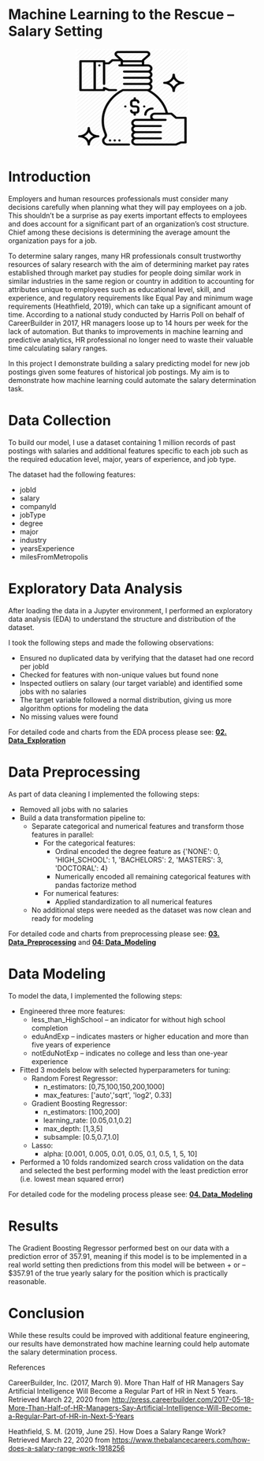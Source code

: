 # Machine Learning to the Rescue – Salary Setting

<p align="center">
  <img width="230" height="200" src="images/salary.png">
</p>

# Introduction
Employers and human resources professionals must consider many decisions carefully when  planning what they will pay employees on a job. This shouldn’t be a surprise as pay exerts important effects to employees and does account for a significant part of an organization’s cost structure. Chief among these decisions is determining the average amount the organization pays for a job.   

To determine salary ranges, many HR professionals consult trustworthy resources of salary research with the aim of determining market pay rates established through market pay studies for people doing similar work in similar industries in the same region or country in addition to accounting for attributes unique to employees such as educational level, skill, and experience, and regulatory requirements like Equal Pay and minimum wage requirements (Heathfield, 2019), which can take up a significant amount of time. According to a national study conducted by  Harris Poll on behalf of CareerBuilder in 2017,  HR managers loose up to 14 hours per week for the lack of automation. But thanks to improvements in machine learning and predictive analytics, HR professional no longer need to waste their valuable time calculating salary ranges. 

In this project I demonstrate building a salary predicting model for new job postings given some features of historical job postings. My aim is to demonstrate how machine learning could automate the salary determination task.

# Data Collection

To build our model, I use a dataset containing 1 million records of past postings with salaries and additional features specific to each job such as the required education level, major, years of experience, and job type.

The dataset had the following features:

-	jobId
-	salary
-	companyId
-	jobType
-	degree
-	major
-	industry
-	yearsExperience
-	milesFromMetropolis

# Exploratory Data Analysis

After loading the data in a Jupyter environment, I performed an exploratory data analysis (EDA) to understand  the structure and distribution of the dataset. 

I took the following steps and made the following observations:
 - Ensured no duplicated data by verifying that the dataset had one record per jobId
 - Checked for features with non-unique values but found none
 - Inspected outliers on salary (our target variable) and identified some jobs with no salaries
 - The target variable followed a normal distribution, giving us more algorithm options for modeling the data
 - No missing values were found

For detailed code and charts from the EDA process please see: **[02. Data_Exploration](https://github.com/mfalila/salary_predictor/blob/master/notebooks/02.%20Data_Exploration.ipynb)**

# Data Preprocessing

As part of data cleaning I implemented the following steps:
- Removed all jobs with no salaries
- Build a data transformation pipeline to:
    * Separate categorical and numerical features and transform those features in parallel:
      - For the categorical features:
           * Ordinal encoded the degree feature as
                  {'NONE': 0, 'HIGH_SCHOOL': 1, 'BACHELORS': 2, 'MASTERS': 3, 'DOCTORAL': 4}
           * Numerically encoded all remaining categorical features with pandas factorize method           
      - For numerical features:
           * Applied standardization to all numerical features
    * No additional steps were needed as the dataset was now clean and ready for modeling

For detailed code and charts from preprocessing please see: **[03. Data_Preprocessing](https://github.com/mfalila/salary_predictor/blob/master/notebooks/03.%20Data_Preprocessing.ipynb)** and **[04: Data_Modeling](https://github.com/mfalila/salary_predictor/blob/master/notebooks/04.%20Data_modeling.ipynb)**


# Data Modeling
To model the data, I implemented the following steps:
 - Engineered three more features:
    * less_than_HighSchool – an indicator for without high school completion
    * eduAndExp – indicates masters or higher education and more than five years of experience
    * notEduNotExp – indicates no college and less than one-year experience
- Fitted 3 models below with selected hyperparameters for tuning:
    * Random Forest Regressor:
        - n_estimators: [0,75,100,150,200,1000]
        - max_features: ['auto','sqrt', 'log2',  0.33]
    * Gradient Boosting Regressor:
        - n_estimators: [100,200]
        - learning_rate: [0.05,0.1,0.2]
        - max_depth: [1,3,5]
        - subsample: [0.5,0.7,1.0]
    * Lasso:
        - alpha: [0.001, 0.005, 0.01, 0.05, 0.1, 0.5, 1, 5, 10]
- Performed a 10 folds randomized search cross validation on the data and selected the best performing model with the least prediction error (i.e. lowest mean squared error)

For detailed code for the modeling process please see: **[04. Data_Modeling](https://github.com/mfalila/salary_predictor/blob/master/notebooks/04.%20Data_modeling.ipynb)** 

        
# Results

The Gradient Boosting Regressor performed best on our data with a prediction error of 357.91, meaning if this model is to be implemented in a real world setting then predictions from this model will be between + or – $357.91 of the true yearly salary for the position which is practically reasonable.

# Conclusion

While these results could be improved with additional feature engineering, our results have demonstrated how machine learning could help automate the salary determination process.

References

CareerBuilder, Inc. (2017, March 9). More Than Half of HR Managers Say Artificial Intelligence Will Become a Regular Part of HR in Next 5 Years. Retrieved March 22, 2020 from http://press.careerbuilder.com/2017-05-18-More-Than-Half-of-HR-Managers-Say-Artificial-Intelligence-Will-Become-a-Regular-Part-of-HR-in-Next-5-Years

Heathfield, S. M. (2019, June 25).  How Does a Salary Range Work? Retrieved March 22, 2020 from https://www.thebalancecareers.com/how-does-a-salary-range-work-1918256




        

